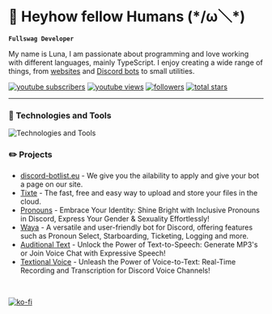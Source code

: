 # 👋 **Heyhow fellow Humans** (\*/ω＼*)

**`Fullswag Developer`**

My name is Luna, I am passionate about programming and love working with different languages, mainly TypeScript. I enjoy creating a wide range of things, from [websites](https://lunish.nl) and [Discord bots](https://www.waya.one) to small utilities.

<p align="left">
      <a href="https://www.youtube.com/@wayabot?sub_confirmation=1">
         <img alt="youtube subscribers" title="Subscribe" src="https://custom-icon-badges.demolab.com/youtube/channel/subscribers/UClWBeVcz5LUmcCN1gHG_GCg?color=%23E05D44&label=SUBSCRIBE&logo=video&logoColor=white&style=for-the-badge&labelColor=CE4630"/></a> 
      <a href="https://www.youtube.com/@wayabot/videos">
         <img alt="youtube views" title="YouTube Views" src="https://custom-icon-badges.demolab.com/youtube/channel/views/UClWBeVcz5LUmcCN1gHG_GCg?color=%23E1AD0E&logo=eye&logoColor=white&style=for-the-badge&labelColor=C79600"/></a> 
      <a href="https://github.com/Luna-devv?tab=followers">
         <img alt="followers" title="Follow me" src="https://custom-icon-badges.demolab.com/github/followers/Luna-devv?color=236ad3&labelColor=1155ba&style=for-the-badge&logo=person-add&label=Follow&logoColor=white"/></a>
      <a href="https://github.com/Luna-devv?tab=repositories&sort=stargazers">
         <img alt="total stars" title="Total stars on GitHub" src="https://custom-icon-badges.demolab.com/github/stars/Luna-devv?color=55960c&style=for-the-badge&labelColor=488207&logo=star"/></a>
</p>
   
---

### 🧰 Technologies and Tools

<div>
  <img src="https://skillicons.dev/icons?i=discord,vscode,html,css,js,ts,nodejs,mongodb,express,react,next,cloudflare,git,github,linux" alt="Technologies and Tools" />
</div>

### ✏️ Projects
- [discord-botlist.eu](https://discord-botlist.eu) - We give you the ailability to apply and give your bot a page on our site. <br />
- [Tixte](https://discord.gg/cFZM3EJ3hS) - The fast, free and easy way to upload and store your files in the cloud. <br>
- [Pronouns](https://prns.waya.one) - Embrace Your Identity: Shine Bright with Inclusive Pronouns in Discord, Express Your Gender & Sexuality Effortlessly! <br />
- [Waya](https://waya.one) - A versatile and user-friendly bot for Discord, offering features such as Pronoun Select, Starboarding, Ticketing, Logging and more. <br />
- [Auditional Text](https://get.waya.one/tts) - Unlock the Power of Text-to-Speech: Generate MP3's or Join Voice Chat with Expressive Speech! <br />
- [Textional Voice](https://get.waya.one/tts) - Unleash the Power of Voice-to-Text: Real-Time Recording and Transcription for Discord Voice Channels! <br />
<br />

[![ko-fi](https://ko-fi.com/img/githubbutton_sm.svg)](https://ko-fi.com/I3I6AFVAP)
